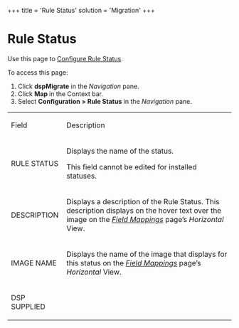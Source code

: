 +++
title = 'Rule Status'
solution = 'Migration'
+++

# Rule Status

<div class="use">

Use this page to [Configure Rule
Status](../Use_Cases/Mapping_Status_and_Rule_Status.htm#Configure_Mapping_Status_and_Rule_Status).

</div>

To access this page:

1.  Click <span style="font-weight: bold;">dspMigrate</span> in the
    <span style="font-style: italic;">Navigation</span> pane.
2.  Click <span style="font-weight: bold;">Map </span>in the Context
    bar.
3.  Select <span style="font-weight: bold;">Configuration \> Rule
    Status</span> in the
    <span style="font-style: italic;">Navigation</span> pane.

<table>
<tbody>
<tr class="odd">
<td><p>Field</p></td>
<td><p>Description</p></td>
</tr>
<tr class="even">
<td><p><span id="Rule Status" class="popUpLink">RULE STATUS</span></p></td>
<td><p>Displays the name of the status.</p>
<p>This field cannot be edited for installed statuses.</p></td>
</tr>
<tr class="odd">
<td><p>DESCRIPTION</p></td>
<td><p>Displays a description of the Rule Status. This description displays on the hover text over the image on the <span style="font-style: italic;"><a href="Field_Mappings_H.htm">Field Mappings</a></span> page’s <span style="font-style: italic;">Horizontal</span> View.</p></td>
</tr>
<tr class="even">
<td><p>IMAGE NAME</p></td>
<td><p>Displays the name of the image that displays for this status on the <span style="font-style: italic;"><a href="Field_Mappings_H.htm">Field Mappings</a></span> page’s <span style="font-style: italic;">Horizontal</span> View.</p></td>
</tr>
<tr class="odd">
<td><p>DSP SUPPLIED</p></td>
<td></td>
</tr>
</tbody>
</table>
